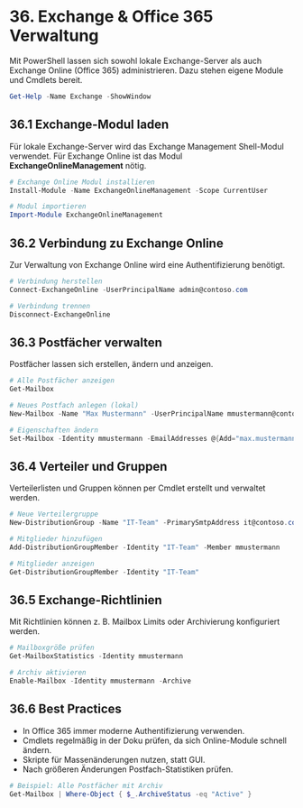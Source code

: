 # 36. Exchange & Office 365 Verwaltung

Mit PowerShell lassen sich sowohl lokale Exchange-Server als auch Exchange Online (Office 365) administrieren. Dazu stehen eigene Module und Cmdlets bereit.

```powershell
Get-Help -Name Exchange -ShowWindow
```

## 36.1 Exchange-Modul laden

Für lokale Exchange-Server wird das Exchange Management Shell-Modul verwendet. Für Exchange Online ist das Modul **ExchangeOnlineManagement** nötig.

```powershell
# Exchange Online Modul installieren
Install-Module -Name ExchangeOnlineManagement -Scope CurrentUser

# Modul importieren
Import-Module ExchangeOnlineManagement
```

## 36.2 Verbindung zu Exchange Online

Zur Verwaltung von Exchange Online wird eine Authentifizierung benötigt.

```powershell
# Verbindung herstellen
Connect-ExchangeOnline -UserPrincipalName admin@contoso.com

# Verbindung trennen
Disconnect-ExchangeOnline
```

## 36.3 Postfächer verwalten

Postfächer lassen sich erstellen, ändern und anzeigen.

```powershell
# Alle Postfächer anzeigen
Get-Mailbox

# Neues Postfach anlegen (lokal)
New-Mailbox -Name "Max Mustermann" -UserPrincipalName mmustermann@contoso.com -Password (Read-Host -AsSecureString "Passwort")

# Eigenschaften ändern
Set-Mailbox -Identity mmustermann -EmailAddresses @{Add="max.mustermann@contoso.com"}
```

## 36.4 Verteiler und Gruppen

Verteilerlisten und Gruppen können per Cmdlet erstellt und verwaltet werden.

```powershell
# Neue Verteilergruppe
New-DistributionGroup -Name "IT-Team" -PrimarySmtpAddress it@contoso.com

# Mitglieder hinzufügen
Add-DistributionGroupMember -Identity "IT-Team" -Member mmustermann

# Mitglieder anzeigen
Get-DistributionGroupMember -Identity "IT-Team"
```

## 36.5 Exchange-Richtlinien

Mit Richtlinien können z. B. Mailbox Limits oder Archivierung konfiguriert werden.

```powershell
# Mailboxgröße prüfen
Get-MailboxStatistics -Identity mmustermann

# Archiv aktivieren
Enable-Mailbox -Identity mmustermann -Archive
```

## 36.6 Best Practices

* In Office 365 immer moderne Authentifizierung verwenden.
* Cmdlets regelmäßig in der Doku prüfen, da sich Online-Module schnell ändern.
* Skripte für Massenänderungen nutzen, statt GUI.
* Nach größeren Änderungen Postfach-Statistiken prüfen.

```powershell
# Beispiel: Alle Postfächer mit Archiv
Get-Mailbox | Where-Object { $_.ArchiveStatus -eq "Active" }
```
